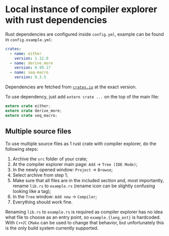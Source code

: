 # Local instance of compiler explorer with rust dependencies

Rust dependencies are configured inside `config.yml`, example can be found in `config.example.yml`:

```yml
crates:
  - name: either
    version: 1.12.0
  - name: derive_more
    version: 0.99.17
  - name: seq-macro
    version: 0.3.5
```

Dependencies are fetched from [`crates.io`](https://crates.io) at the exact version. 

To use dependency, just add `extern crate ...` on the top of the main file:

```rust
extern crate either;
extern crate derive_more;
extern crate seq_macro;
``` 

## Multiple source files

To use multiple source files as 1 rust crate with compiler explorer, do the following steps:

1. Archive the `src` folder of your crate;
2. At the compiler explorer main page: `Add` -> `Tree (IDE Mode)`;
3. In the newly opened window: `Project` -> `Browse`;
4. Select archive from step 1;
5. Make sure that all files are in the included section and, most importantly, rename `lib.rs` to `example.rs` (rename icon can be slightly confusing looking like a tag);
6. In the `Tree` window: `Add new` -> `Compiler`;
7. Everything should work fine.

Renaming `lib.rs` to `example.rs` is required as compiler explorer has no idea what file to choose as an entry point, so `example.{lang_ext}` is hardcoded. With `C++`/`C` `CMake` can be used to change that behavior, but unfortunately this is the only build system currently supported.

